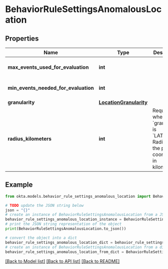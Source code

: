 # BehaviorRuleSettingsAnomalousLocation


## Properties

Name | Type | Description | Notes
------------ | ------------- | ------------- | -------------
**max_events_used_for_evaluation** | **int** |  | [optional] [default to 20]
**min_events_needed_for_evaluation** | **int** |  | [optional] [default to 0]
**granularity** | [**LocationGranularity**](LocationGranularity.md) |  | 
**radius_kilometers** | **int** | Required when &#x60;granularity&#x60; is &#x60;LAT_LONG&#x60;. Radius from the provided coordinates in kilometers. | [optional] 

## Example

```python
from okta.models.behavior_rule_settings_anomalous_location import BehaviorRuleSettingsAnomalousLocation

# TODO update the JSON string below
json = "{}"
# create an instance of BehaviorRuleSettingsAnomalousLocation from a JSON string
behavior_rule_settings_anomalous_location_instance = BehaviorRuleSettingsAnomalousLocation.from_json(json)
# print the JSON string representation of the object
print(BehaviorRuleSettingsAnomalousLocation.to_json())

# convert the object into a dict
behavior_rule_settings_anomalous_location_dict = behavior_rule_settings_anomalous_location_instance.to_dict()
# create an instance of BehaviorRuleSettingsAnomalousLocation from a dict
behavior_rule_settings_anomalous_location_from_dict = BehaviorRuleSettingsAnomalousLocation.from_dict(behavior_rule_settings_anomalous_location_dict)
```
[[Back to Model list]](../README.md#documentation-for-models) [[Back to API list]](../README.md#documentation-for-api-endpoints) [[Back to README]](../README.md)


